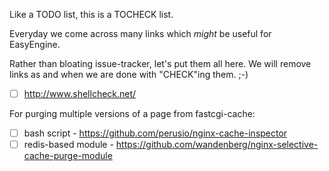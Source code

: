 Like a TODO list, this is a TOCHECK list. 

Everyday we come across many links which _might_ be useful for EasyEngine. 

Rather than bloating issue-tracker, let's put them all here. We will remove links as and when we are done with "CHECK"ing them. ;-)

- [ ] http://www.shellcheck.net/

For purging multiple versions of a page from fastcgi-cache:

- [ ] bash script - https://github.com/perusio/nginx-cache-inspector 
- [ ] redis-based module - https://github.com/wandenberg/nginx-selective-cache-purge-module